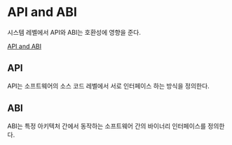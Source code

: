 # API and ABI

시스템 레벨에서 API와 ABI는 호환성에 영향을 준다.

[API and ABI](https://upload.wikimedia.org/wikipedia/commons/thumb/6/68/Linux_kernel_interfaces.svg/1280px-Linux_kernel_interfaces.svg.png)

## API

API는 소프트웨어의 소스 코드 레벨에서 서로 인터페이스 하는 방식을 정의한다.

## ABI

ABI는 특정 아키텍처 간에서 동작하는 소프트웨어 간의 바이너리 인터페이스를 정의한다.


